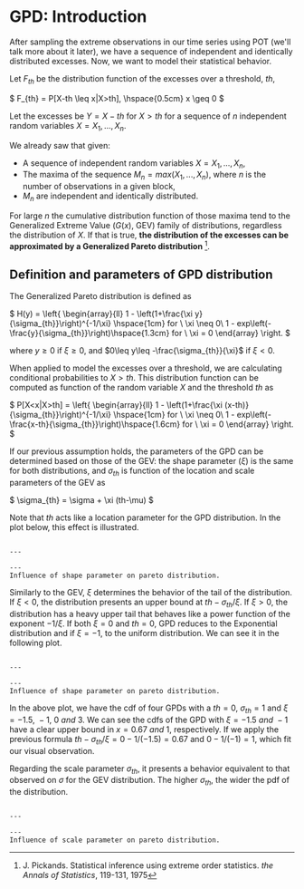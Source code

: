 
# GPD: Introduction

After sampling the extreme observations in our time series using POT (we'll talk more about it later), we have a sequence of independent and identically distributed excesses. Now, we want to model their statistical behavior.

Let $F_{th}$ be the distribution function of the excesses over a threshold, $th$,

$
F_{th} = P[X-th \leq x|X>th], \hspace{0.5cm} x  \geq 0
$

Let the excesses be $Y=X-th$ for $X>th$ for a sequence of $n$ independent random variables $X = X_1,...,X_n$. 

We already saw that given:
- A sequence of independent random variables $X = X_1,...,X_n$,
- The maxima of the sequence $M_n = max(X_1,..., X_n)$, where $n$ is the number of observations in a given block,
- $M_n$ are independent and identically distributed.

For large $n$ the cumulative distribution function of those maxima tend to the Generalized Extreme Value ($G(x)$, GEV) family of distributions, regardless the distribution of $X$. If that is true, **the distribution of the excesses can be approximated by a Generalized Pareto distribution** [^gpd_ref].

## Definition and parameters of GPD distribution

The Generalized Pareto distribution is defined as

$
H(y) = \left\{
    \begin{array}{ll}
        1 - \left(1+\frac{\xi y}{\sigma_{th}}\right)^{-1/\xi} \hspace{1cm} for \ \xi \neq 0\\
        1 - exp\left(-\frac{y}{\sigma_{th}}\right)\hspace{1.3cm} for \ \xi = 0
    \end{array}
\right.
$

where $y\geq0$ if $\xi \geq 0$, and $0\leq y\leq -\frac{\sigma_{th}}{\xi}$ if $\xi<0$.

When applied to model the excesses over a threshold, we are calculating conditional probabilities to $X>th$. This distribution function can be computed as function of the random variable $X$ and the threshold $th$ as

$
 P[X<x|X>th] = \left\{
    \begin{array}{ll}
        1 - \left(1+\frac{\xi (x-th)}{\sigma_{th}}\right)^{-1/\xi} \hspace{1cm} for \ \xi \neq 0\\
        1 - exp\left(-\frac{x-th}{\sigma_{th}}\right)\hspace{1.6cm} for \ \xi = 0
    \end{array}
\right.
$

If our previous assumption holds, the parameters of the GPD can be determined based on those of the GEV: the shape parameter ($\xi$) is the same for both distributions, and $\sigma_{th}$ is function of the location and scale parameters of the GEV as

$
\sigma_{th} = \sigma + \xi (th-\mu)
$

Note that $th$ acts like a location parameter for the GPD distribution. In the plot below, this effect is illustrated.

```{figure} ../figures/EVA/GPD_loc.png

---

---
Influence of shape parameter on pareto distribution.
```

Similarly to the GEV, $\xi$ determines the behavior of the tail of the distribution. If $\xi<0$, the distribution presents an upper bound at $th-\sigma_{th}/\xi$. If $\xi>0$, the distribution has a heavy upper tail that behaves like a power function of the exponent $-1/\xi$. If both $\xi=0$ and $th=0$, GPD reduces to the Exponential distribution and if $\xi=-1$, to the uniform distribution. We can see it in the following plot.

```{figure} ../figures/EVA/GPD_shape_2.png

---

---
Influence of shape parameter on pareto distribution.
```

In the above plot, we have the cdf of four GPDs with a $th=0$, $\sigma_{th}=1$ and $\xi=-1.5, \ -1, \ 0 \ and \ 3$. We can see the cdfs of the GPD with $\xi=-1.5 \ and \ -1$ have a clear upper bound in $x=0.67 \ and \ 1$, respectively. If we apply the previous formula $th-\sigma_{th}/\xi = 0-1/(-1.5)=0.67$ and $0-1/(-1)=1$, which fit our visual observation.

Regarding the scale parameter $\sigma_{th}$, it presents a behavior equivalent to that observed on $\sigma$ for the GEV distribution. The higher $\sigma_{th}$, the wider the pdf of the distribution.

```{figure} ../figures/EVA/GPD_scale.png

---

---
Influence of scale parameter on pareto distribution.
```

[^gpd_ref]: J. Pickands. Statistical inference using extreme order statistics. *the Annals of Statistics*, 119-131, 1975